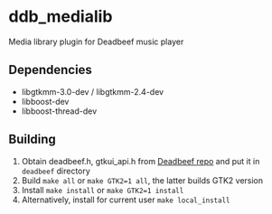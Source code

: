 # ddb_medialib

Media library plugin for Deadbeef music player

## Dependencies

- libgtkmm-3.0-dev / libgtkmm-2.4-dev
- libboost-dev
- libboost-thread-dev

## Building

1. Obtain deadbeef.h, gtkui_api.h from [Deadbeef repo](https://github.com/DeaDBeeF-Player/deadbeef) and put it in `deadbeef` directory
2. Build `make all` or `make GTK2=1 all`, the latter builds GTK2 version
3. Install `make install` or `make GTK2=1 install`
4. Alternatively, install for current user `make local_install`

